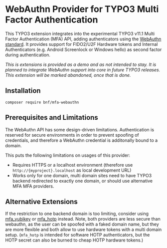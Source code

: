 # WebAuthn Provider for TYPO3 Multi Factor Authentication

This TYPO3 extension integrates into the experimental TYPO3 v11.1 Multi Factor Authentication (MFA) API,
adding authenticators using the [WebAuthn standard](https://webauthn.io). It provides support for
FIDO2/U2F Hardware tokens and Internal Authenticators (e.g. Android Screenlock or Windows hello) as
second factor during authentication.

*This is extensions is provided as a demo and as not intended to stay. It is planned to integrate WebAuthn
support into core in future TYPO3 releases. This extension will be marked abandoned, once that is done.*

## Installation

```
composer require bnf/mfa-webauthn
```

## Prerequisites and Limitations

The WebAuthn API has some design-driven limitations.
Authentication is reserved for secure environments in order to prevent spoofing of credentials,
and therefore a WebAuthn credential is additonally bound to a domain.

This puts the following limitations on usages of this provider:

 * Requires HTTPS or a localhost environment
   (therefore use `http://{myproject}.localhost` as local development URL)
 * Works only for one domain, multi domain sites need to have TYPO3 backend redirected to exactly
   one domain, or should use alternative MFA MFA providers.


## Alternative Extensions

If the restriction to one backend domain is too limiting, consider using [mfa_yubikey](https://github.com/derhansen/mfa_yubikey)
 or [mfa_hotp](https://github.com/o-ba/mfa_hotp) instead. Note, both providers are less secure than webauthn, as the user
can be spoofed with a faked domain name, but they are more flexible and both allow to use hardware tokens with a multi
domain setup.
(`mfa_hotp` is intended for software HOTP authenticators, but the HOTP secret can also be burned to cheap HOTP hardware tokens.)
